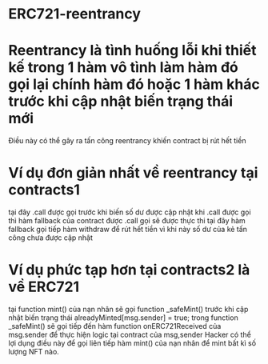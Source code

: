 # ERC721-reentrancy
# Reentrancy là tình huống lỗi khi thiết kế trong 1 hàm vô tình làm hàm đó gọi lại chính hàm đó hoặc 1 hàm khác trước khi cập nhật biến trạng thái mới
Điều này có thể gây ra tấn công reentrancy khiến contract bị rút hết tiền

# Ví dụ đơn giản nhất về reentrancy tại contracts1
tại đây .call được gọi trước khi biến số dư được cập nhật
khi .call được gọi thì hàm fallback của contract được .call gọi sẽ được thực thi
tại đây hàm fallback gọi tiếp hàm withdraw để rút hết tiền vì khi này số dư của kẻ tấn công chưa được cập nhật

# Ví dụ phức tạp hơn tại contracts2 là về ERC721
tại function mint() của nạn nhân sẽ gọi function _safeMint() trước khi cập nhật biến trạng thái alreadyMinted[msg.sender] = true;
trong function _safeMint() sẽ gọi tiếp đến hàm function onERC721Received của msg.sender để thực hiện logic tại contract của msg,sender
Hacker có thể lợi dụng điều này để gọi liên tiếp hàm mint() của nạn nhân để mint bất kì số lượng NFT nào.
